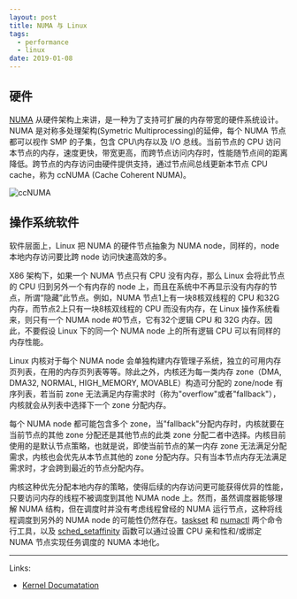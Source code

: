 ```yaml
---
layout: post
title: NUMA 与 Linux
tags:
  - performance
  - linux
date: 2019-01-08
---
```


## 硬件

[NUMA](https://www.wikiwand.com/en/Non-uniform_memory_access) 从硬件架构上来讲，是一种为了支持可扩展的内存带宽的硬件系统设计。NUMA 是对称多处理架构(Symetric Multiprocessing)的延伸，每个 NUMA 节点都可以视作 SMP 的子集，包含 CPU\内存以及 I/O 总线。当前节点的 CPU 访问本节点的内存，速度更快，带宽更高，而跨节点访问内存时，性能随节点间的距离降低。跨节点的内存访问由硬件提供支持，通过节点间总线更新本节点 CPU cache，称为 ccNUMA (Cache Coherent NUMA)。

![ccNUMA](https://upload.wikimedia.org/wikipedia/commons/9/95/Hwloc.png?1546939997615)


## 操作系统软件

软件层面上，Linux 把 NUMA 的硬件节点抽象为 NUMA node，同样的，node 本地内存访问要比跨 node 访问快速高效的多。

X86 架构下，如果一个 NUMA 节点只有 CPU 没有内存，那么 Linux 会将此节点的 CPU 归到另外一个有内存的 node 上，而且在系统中不再显示没有内存的节点，所谓“隐藏”此节点。例如，NUMA 节点1上有一块8核双线程的 CPU 和32G 内存，而节点2上只有一块8核双线程的 CPU 而没有内存，在 Linux 操作系统看来，则只有一个 NUMA node #0节点，它有32个逻辑 CPU 和 32G 内存。因此，不要假设 Linux 下的同一个 NUMA node 上的所有逻辑 CPU 可以有同样的内存性能。

Linux 内核对于每个 NUMA node 会单独构建内存管理子系统，独立的可用内存页列表，在用的内存页列表等等。除此之外，内核还为每一类内存 zone（DMA, DMA32, NORMAL, HIGH_MEMORY, MOVABLE）构造可分配的 zone/node 有序列表，若当前 zone 无法满足内存需求时（称为"overflow"或者"fallback"），内核就会从列表中选择下一个 zone 分配内存。

每个 NUMA node 都可能包含多个 zone，当"fallback"分配内存时，内核就要在当前节点的其他 zone 分配还是其他节点的此类 zone 分配二者中选择。内核目前使用的是默认节点策略，也就是说，即使当前节点的某一内存 zone 无法满足分配需求，内核也会优先从本节点其他的 zone 分配内存。只有当本节点内存无法满足需求时，才会跨到最近的节点分配内存。

内核这种优先分配本地内存的策略，使得后续的内存访问更可能获得优异的性能，只要访问内存的线程不被调度到其他 NUMA node 上。然而，虽然调度器能够理解 NUMA 结构，但在调度时并没有考虑线程曾经的 NUMA 运行节点，这种将线程调度到另外的 NUMA node 的可能性仍然存在。[taskset](https://linux.die.net/man/1/taskset) 和 [numactl](https://linux.die.net/man/8/numactl) 两个命令行工具，以及 [sched_setaffinity](https://linux.die.net/man/2/sched_setaffinity) 函数可以通过设置 CPU 亲和性和/或绑定 NUMA 节点实现任务调度的 NUMA 本地化。


---
Links:
* [Kernel Documatation](https://www.kernel.org/doc/Documentation/vm/numa)
